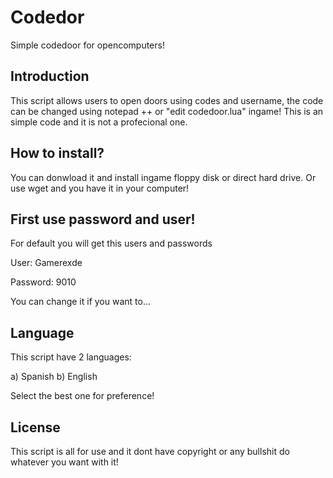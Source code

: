 # Codedor
Simple codedoor for opencomputers! 

## Introduction
This script allows users to open doors using
codes and username, the code can be changed using
notepad ++ or "edit codedoor.lua" ingame! This is
an simple code and it is not a profecional one.

## How to install?
You can donwload it and install ingame floppy disk or
direct hard drive. Or use wget <download url name> and
you have it in your computer!

## First use password and user!
For default you will get this users and
passwords

User: Gamerexde

Password: 9010

You can change it if you want to...

## Language
This script have 2 languages:

a) Spanish
b) English

Select the best one for preference!

## License
This script is all for use and it dont have copyright
or any bullshit do whatever you want with it!


